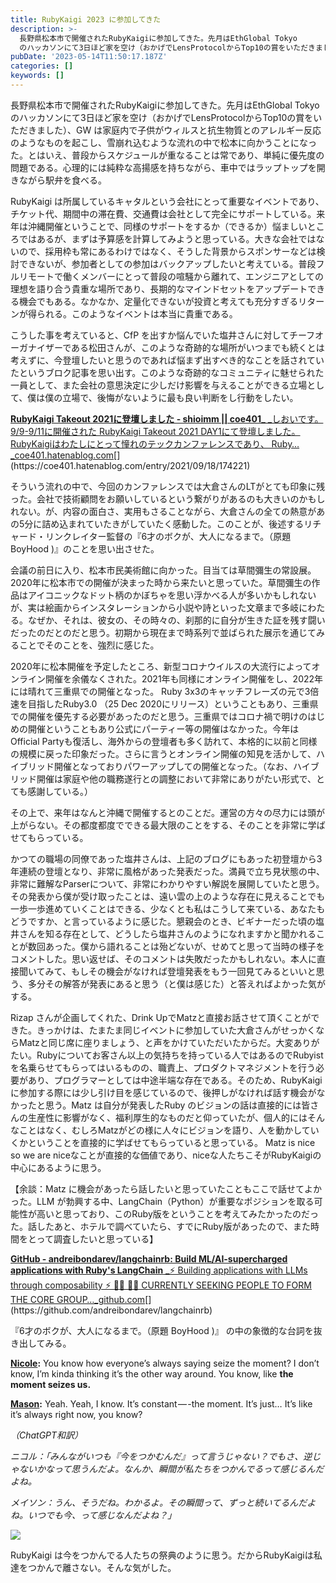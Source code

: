 ```yaml
---
title: RubyKaigi 2023 に参加してきた
description: >-
  長野県松本市で開催されたRubyKaigiに参加してきた。先月はEthGlobal Tokyo
  のハッカソンにて3日ほど家を空け（おかげでLensProtocolからTop10の賞をいただきました）、GW…
pubDate: '2023-05-14T11:50:17.187Z'
categories: []
keywords: []
---
```


長野県松本市で開催されたRubyKaigiに参加してきた。先月はEthGlobal Tokyo のハッカソンにて3日ほど家を空け（おかげでLensProtocolからTop10の賞をいただきました）、GW は家庭内で子供がウィルスと抗生物質とのアレルギー反応のようなものを起こし、雪崩れ込むような流れの中で松本に向かうことになった。とはいえ、普段からスケジュールが重なることは常であり、単純に優先度の問題である。心理的には純粋な高揚感を持ちながら、車中ではラップトップを開きながら駅弁を食べる。

RubyKaigi は所属しているキャタルという会社にとって重要なイベントであり、チケット代、期間中の滞在費、交通費は会社として完全にサポートしている。来年は沖縄開催ということで、同様のサポートをするか（できるか）悩ましいところではあるが、まずは予算感を計算してみようと思っている。大きな会社ではないので、採用枠も常にあるわけではなく、そうした背景からスポンサーなどは検討できないが、参加者としての参加はバックアップしたいと考えている。普段フルリモートで働くメンバーにとって普段の喧騒から離れて、エンジニアとしての理想を語り合う貴重な場所であり、長期的なマインドセットをアップデートできる機会でもある。なかなか、定量化できないが投資と考えても充分すぎるリターンが得られる。このようなイベントは本当に貴重である。

こうした事を考えていると、CfP を出すか悩んでいた塩井さんに対してチーフオーガナイザーである松田さんが、このような奇跡的な場所がいつまでも続くとは考えずに、今登壇したいと思うのであれば悩まず出すべき的なことを話されていたというブロク記事を思い出す。このような奇跡的なコミュニティに魅せられた一員として、また会社の意思決定に少しだけ影響を与えることができる立場として、僕は僕の立場で、後悔がないように最も良い判断をし行動をしたい。

[**RubyKaigi Takeout 2021に登壇しました - shioimm || coe401\_**
_しおいです。 9/9-9/11に開催された RubyKaigi Takeout 2021 DAY1にて登壇しました。 RubyKaigiはわたしにとって憧れのテックカンファレンスであり、 Ruby…_coe401.hatenablog.com](https://coe401.hatenablog.com/entry/2021/09/18/174221 "https://coe401.hatenablog.com/entry/2021/09/18/174221")[](https://coe401.hatenablog.com/entry/2021/09/18/174221)

そういう流れの中で、今回のカンファレンスでは大倉さんのLTがとても印象に残った。会社で技術顧問をお願いしているという繋がりがあるのも大きいのかもしれない。が、内容の面白さ、実用もさることながら、大倉さんの全ての熱意があの5分に詰め込まれていたきがしていたく感動した。このことが、後述するリチャード・リンクレイター監督の『6才のボクが、大人になるまで。（原題 BoyHood )』のことを思い出させた。

会議の前日に入り、松本市民美術館に向かった。目当ては草間彌生の常設展。2020年に松本市での開催が決まった時から来たいと思っていた。草間彌生の作品はアイコニックなドット柄のかぼちゃを思い浮かべる人が多いかもしれないが、実は絵画からインスタレーションから小説や詩といった文章まで多岐にわたる。なぜか、それは、彼女の、その時々の、刹那的に自分が生きた証を残す闘いだったのだとのだと思う。初期から現在まで時系列で並ばられた展示を通じてみることでそのことを、強烈に感じた。

2020年に松本開催を予定したところ、新型コロナウイルスの大流行によってオンライン開催を余儀なくされた。2021年も同様にオンライン開催をし、2022年には晴れて三重県での開催となった。 Ruby 3x3のキャッチフレーズの元で3倍速を目指したRuby3.0 （25 Dec 2020にリリース）ということもあり、三重県での開催を優先する必要があったのだと思う。三重県ではコロナ禍で明けのはじめの開催ということもあり公式にパーティー等の開催はなかった。今年は Official Partyも復活し、海外からの登壇者も多く訪れて、本格的に以前と同様の規模に戻った印象だった。さらに言うとオンライン開催の知見を活かして、ハイブリッド開催となっておりパワーアップしての開催となった。（なお、ハイブリッド開催は家庭や他の職務遂行との調整において非常にありがたい形式で、とても感謝している。）

その上で、来年はなんと沖縄で開催するとのことだ。運営の方々の尽力には頭が上がらない。その都度都度でできる最大限のことをする、そのことを非常に学ばせてもらっている。

かつての職場の同僚であった塩井さんは、上記のブログにもあった初登壇から3年連続の登壇となり、非常に風格があった発表だった。満員で立ち見状態の中、非常に難解なParserについて、非常にわかりやすい解説を展開していたと思う。その発表から僕が受け取ったことは、遠い雲の上のような存在に見えることでも一歩一歩進めていくことはできる、少なくとも私はこうして来ている、あなたもどうですか、と言っているように感じた。懇親会のとき、ビギナーだった頃の塩井さんを知る存在として、どうしたら塩井さんのようになれますかと聞かれることが数回あった。僕から語れることは殆どないが、せめてと思って当時の様子をコメントした。思い返せば、そのコメントは失敗だったかもしれない。本人に直接聞いてみて、もしその機会がなければ登壇発表をもう一回見てみるといいと思う、多分その解答が発表にあると思う（と僕は感じた）と答えればよかった気がする。

Rizap さんが企画してくれた、Drink UpでMatzと直接お話させて頂くことができた。きっかけは、たまたま同じイベントに参加していた大倉さんがせっかくならMatzと同じ席に座りましょう、と声をかけていただいたからだ。大変ありがたい。Rubyについてお客さん以上の気持ちを持っている人ではあるのでRubyistを名乗らせてもらってはいるものの、職責上、プロダクトマネジメントを行う必要があり、プログラマーとしては中途半端な存在である。そのため、RubyKaigi に参加する際には少し引け目を感じているので、後押しがなければ話す機会がなかったと思う。Matz は自分が発表したRuby のビジョンの話は直接的には皆さんの生産性に影響がなく、福利厚生的なものだと仰っていたが、個人的にはそんなことはなく、むしろMatzがどの様に人々にビジョンを語り、人を動かしていくかということを直接的に学ばせてもらっていると思っている。 Matz is nice so we are niceなことが直接的な価値であり、niceな人たちこそがRubyKaigiの中心にあるように思う。

【余談：Matz に機会があったら話したいと思っていたこともここで話せてよかった。LLM が勃興する中、LangChain（Python）が重要なポジションを取る可能性が高いと思っており、このRuby版をということを考えてみたかったのだった。話したあと、ホテルで調べていたら、すでにRuby版があったので、また時間をとって調査したいと思っている】

[**GitHub - andreibondarev/langchainrb: Build ML/AI-supercharged applications with Ruby's LangChain**
_⚡ Building applications with LLMs through composability ⚡ 👨‍💻 👩‍💻 CURRENTLY SEEKING PEOPLE TO FORM THE CORE GROUP…_github.com](https://github.com/andreibondarev/langchainrb "https://github.com/andreibondarev/langchainrb")[](https://github.com/andreibondarev/langchainrb)

『6才のボクが、大人になるまで。（原題 BoyHood )』 の中の象徴的な台詞を抜き出してみる。

[**Nicole**](http://m.imdb.com/name/nm3878243)**:** You know how everyone’s always saying seize the moment? I don’t know, I’m kinda thinking it’s the other way around. You know, like **the moment seizes us.**

[**Mason**](http://m.imdb.com/name/nm1294664)**:** Yeah. Yeah, I know. It’s constant — -the moment. It’s just… It’s like it’s always right now, you know?

_（ChatGPT和訳）_

_ニコル：「みんながいつも『今をつかむんだ』って言うじゃない？でもさ、逆じゃないかなって思うんだよ。なんか、瞬間が私たちをつかんでるって感じるんだよね。_

_メイソン：うん、そうだね。わかるよ。その瞬間って、ずっと続いてるんだよね。いつでも今、って感じなんだよね？」_

![](/web-nikki/img/medium/1__Ls4ctdN15WwlNx8tVTABfw.jpeg)

RubyKaigi は今をつかんでる人たちの祭典のように思う。だからRubyKaigiは私達をつかんで離さない。そんな気がした。